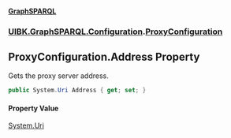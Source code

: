 #### [GraphSPARQL](./index.md 'index')
### [UIBK.GraphSPARQL.Configuration](./UIBK-GraphSPARQL-Configuration.md 'UIBK.GraphSPARQL.Configuration').[ProxyConfiguration](./UIBK-GraphSPARQL-Configuration-ProxyConfiguration.md 'UIBK.GraphSPARQL.Configuration.ProxyConfiguration')
## ProxyConfiguration.Address Property
Gets the proxy server address.  
```csharp
public System.Uri Address { get; set; }
```
#### Property Value
[System.Uri](https://docs.microsoft.com/en-us/dotnet/api/System.Uri 'System.Uri')  
